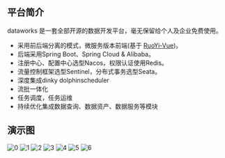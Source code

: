 ## 平台简介
dataworks 是一套全部开源的数据开发平台，毫无保留给个人及企业免费使用。
* 采用前后端分离的模式，微服务版本前端(基于 [RuoYi-Vue](https://gitee.com/y_project/RuoYi-Vue))。
* 后端采用Spring Boot、Spring Cloud & Alibaba。
* 注册中心、配置中心选型Nacos，权限认证使用Redis。
* 流量控制框架选型Sentinel，分布式事务选型Seata。
* 深度集成dinky dolphinscheduler
* 流批一体化
* 任务调度，任务运维
* 持续优化集成数据查询、数据资产、数据服务等模块


## 演示图
![0](https://github.com/642933588/dataworks/assets/10755257/6681dcb9-3720-4762-9a77-76ee755689f9)
![1](https://github.com/642933588/dataworks/assets/10755257/66babc9c-62e1-4172-a8e2-6ac9e5601dca)
![2](https://github.com/642933588/dataworks/assets/10755257/241ab2da-8210-44fb-9eb3-c2a39b8daaac)
![3](https://github.com/642933588/dataworks/assets/10755257/145be513-e576-4064-b895-84d40b2a90ad)
![4](https://github.com/642933588/dataworks/assets/10755257/1402d2d3-9596-4d82-845c-56437b7e2ebe)
![5](https://github.com/642933588/dataworks/assets/10755257/ca3de54f-15e9-4456-a912-fea4bffd3dfb)
![6](https://github.com/642933588/dataworks/assets/10755257/dcd75753-4e86-4da1-bed3-ba6e9b7b46ad)
